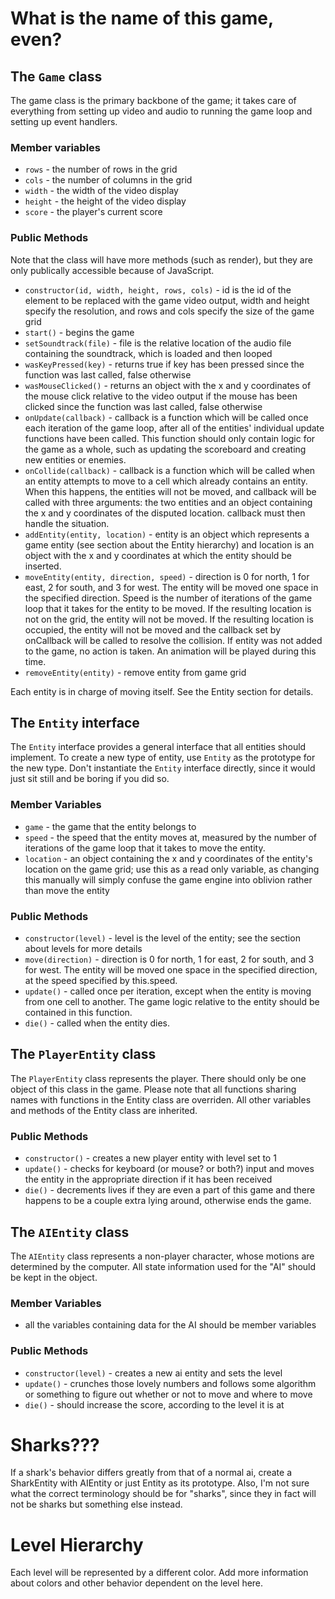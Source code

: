 What is the name of this game, even?
====================================

The `Game` class
----------------

The game class is the primary backbone of the game; it takes care of everything from setting up video and  audio to running the game loop and setting up event handlers.

### Member variables

  * `rows` - the number of rows in the grid
  * `cols` - the number of columns in the grid
  * `width` - the width of the video display
  * `height` - the height of the video display
  * `score` - the player's current score

### Public Methods

Note that the class will have more methods (such as render), but they are only publically accessible because of JavaScript.

  * `constructor(id, width, height, rows, cols)` - id is the id of the element to be replaced with the game video output, width and height specify the resolution, and rows and cols specify the size of the game grid
  * `start()` - begins the game
  * `setSoundtrack(file)` - file is the relative location of the audio file containing the soundtrack, which is loaded and then looped
  * `wasKeyPressed(key)` - returns true if key has been pressed since the function was last called, false otherwise
  * `wasMouseClicked()` - returns an object with the x and y coordinates of the mouse click relative to the video output if the mouse has been clicked since the function was last called, false otherwise
  * `onUpdate(callback)` - callback is a function which will be called once each iteration of the game loop, after all of the entities' individual update functions have been called. This function should only contain logic for the game as a whole, such as updating the scoreboard and creating new entities or enemies.
  * `onCollide(callback)` - callback is a function which will be called when an entity attempts to move to a cell which already contains an entity. When this happens, the entities will not be moved, and callback will be called with three arguments: the two entities and an object containing the x and y coordinates of the disputed location. callback must then handle the situation.
  * `addEntity(entity, location)` - entity is an object which represents a game entity (see section about the Entity hierarchy) and location is an object with the x and y coordinates at which the entity should be inserted.
  * `moveEntity(entity, direction, speed)` - direction is 0 for north, 1 for east, 2 for south, and 3 for west. The entity will be moved one space in the specified direction. Speed is the number of iterations of the game loop that it takes for the entity to be moved. If the resulting location is not on the grid, the entity will not be moved. If the resulting location is occupied, the entity will not be moved and the callback set by onCallback will be called to resolve the collision. If entity was not added to the game, no action is taken. An animation will be played during this time.
  * `removeEntity(entity)` - remove entity from game grid

Each entity is in charge of moving itself. See the Entity section for details.

The `Entity` interface
----------------------
The `Entity` interface provides a general interface that all entities should implement. To create a new type of entity, use `Entity` as the prototype for the new type. Don't instantiate the `Entity` interface directly, since it would just sit still and be boring if you did so.

### Member Variables

  * `game` - the game that the entity belongs to
  * `speed` - the speed that the entity moves at, measured by the number of iterations of the game loop that it takes to move the entity.
  * `location` - an object containing the x and y coordinates of the entity's location on the game grid; use this as a read only variable, as changing this manually will simply confuse the game engine into oblivion rather than move the entity

### Public Methods

  * `constructor(level)` - level is the level of the entity; see the section about levels for more details
  * `move(direction)` - direction is 0 for north, 1 for east, 2 for south, and 3 for west. The entity will be moved one space in the specified direction, at the speed specified by this.speed.
  * `update()` - called once per iteration, except when the entity is moving from one cell to another. The game logic relative to the entity should be contained in this function.
  * `die()` - called when the entity dies.

The `PlayerEntity` class
------------------------

The `PlayerEntity` class represents the player. There should only be one object of this class in the game. Please note that all functions sharing names with functions in the Entity class are overriden. All other variables and methods of the Entity class are inherited.

### Public Methods

  * `constructor()` - creates a new player entity with level set to 1
  * `update()` - checks for keyboard (or mouse? or both?) input and moves the entity in the appropriate direction if it has been received
  * `die()` - decrements lives if they are even a part of this game and there happens to be a couple extra lying around, otherwise ends the game.

The `AIEntity` class
--------------------

The `AIEntity` class represents a non-player character, whose motions are determined by the computer. All state information used for the "AI" should be kept in the object.

### Member Variables

  * all the variables containing data for the AI should be member variables

### Public Methods

  * `constructor(level)` - creates a new ai entity and sets the level
  * `update()` - crunches those lovely numbers and follows some algorithm or something to figure out whether or not to move and where to move
  * `die()` - should increase the score, according to the level it is at

Sharks???
=========

If a shark's behavior differs greatly from that of a normal ai, create a SharkEntity with AIEntity or just Entity as its prototype. Also, I'm not sure what the correct terminology should be for "sharks", since they in fact will not be sharks but something else instead.

Level Hierarchy
===============

Each level will be represented by a different color. Add more information about colors and other behavior dependent on the level here.
